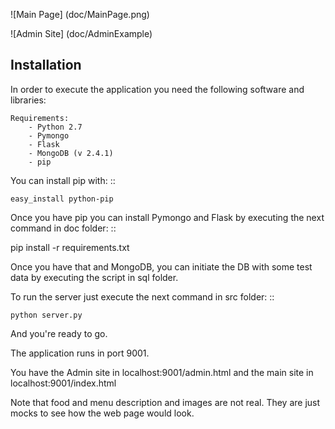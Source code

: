 ![Main Page] (doc/MainPage.png)


![Admin Site] (doc/AdminExample)

Installation
------------

In order to execute the application you need the following software and libraries:

    Requirements:
        - Python 2.7
        - Pymongo
        - Flask
        - MongoDB (v 2.4.1)
        - pip

You can install pip with: ::

    easy_install python-pip

Once you have pip you can install Pymongo and Flask by executing the next command in doc folder: ::
    
   pip install -r requirements.txt 

Once you have that and MongoDB, you can initiate the DB with some test data by executing the script in sql folder.

To run the server just execute the next command in src folder: ::

    python server.py


And you're ready to go.

The application runs in port 9001.

You have the Admin site in localhost:9001/admin.html and the main site in localhost:9001/index.html

Note that food and menu description and images are not real. They are just mocks to see how the web page would look.




